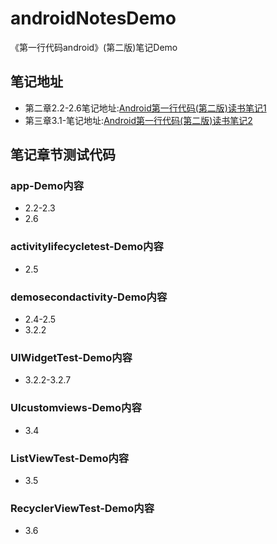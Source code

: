 # androidNotesDemo
《第一行代码android》(第二版)笔记Demo
## 笔记地址
* 第二章2.2-2.6笔记地址:[Android第一行代码(第二版)读书笔记1](https://www.cnblogs.com/GYoungBean/p/13204049.html)
* 第三章3.1-笔记地址:[Android第一行代码(第二版)读书笔记2]()

## 笔记章节测试代码
### app-Demo内容
* 2.2-2.3
* 2.6
### activitylifecycletest-Demo内容
* 2.5
### demosecondactivity-Demo内容
* 2.4-2.5
* 3.2.2
### UIWidgetTest-Demo内容
* 3.2.2-3.2.7
### UIcustomviews-Demo内容
* 3.4
### ListViewTest-Demo内容
* 3.5
### RecyclerViewTest-Demo内容
* 3.6